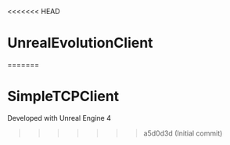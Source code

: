 <<<<<<< HEAD
# UnrealEvolutionClient
=======
# SimpleTCPClient

Developed with Unreal Engine 4
>>>>>>> a5d0d3d (Initial commit)
